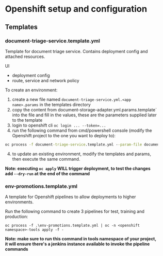 # Openshift setup and configuration

## Templates

### document-triage-service.template.yml

Template for document triage service. Contains deployment config and attached resources.

UI

- deployment config
- route, service and network policy

To create an environment:

1. create a new file named `document-triage-service.yml.<app name>.params` in the templates directory
1. copy the content from document-storage-adapter.yml.params.template` into the file and fill in the values, these are the parameters supplied later to the template
1. login to openshift cli `oc login ... --token=...`
1. run the following command from cmd/powershell console (modify the Openshift project to the one you want to deploy to):

```cmd
oc process -f document-triage-service.template.yml --param-file document-triage-service.yml.<app name>.params | oc apply -f -
```

4. to update an existing environment, modify the templates and params, then execute the same command.

**Note: executing `oc apply` WILL trigger deployment, to test the changes add `--dry-run` at the end of the command**

### env-promotions.template.yml

A template for Openshift pipelines to allow deployments to higher environments.

Run the following command to create 3 pipelines for test, training and production:

```
oc process -f .\env-promotions.template.yml | oc -n <openshift namespace>-tools apply -f -
```

**Note: make sure to run this command in tools namespace of your project, it will ensure there's a jenkins instance available to invoke the pipeline commands**


